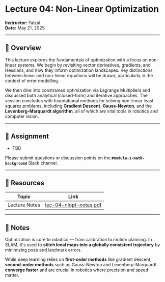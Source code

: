 # Lecture 04: Non-Linear Optimization

**Instructor:** Faizal  
**Date:** May 21, 2025

---

## 📖 Overview

This lecture explores the fundamentals of optimization with a focus on non-linear systems. We begin by revisiting vector derivatives, gradients, and Hessians, and how they inform optimization landscapes. Key distinctions between linear and non-linear equations will be drawn, particularly in the context of error modelling.

We then dive into constrained optimization via Lagrange Multipliers and discussed both analytical (closed-form) and iterative approaches. The session concludes with foundational methods for solving non-linear least squares problems, including **Gradient Descent**, **Gauss-Newton**, and the **Levenberg-Marquardt algorithm**, all of which are vital tools in robotics and computer vision.

---

## 📄 Assignment

- TBD

Please submit questions or discussion points on the **`#module-1-math-background`** Slack channel.

---

## 🔗 Resources

| Topic                             | Link                                                                                   |
|----------------------------------|----------------------------------------------------------------------------------------|
| Lecture Notes                   | [lec-04-nlopt-notes.pdf](./lec-04-nlopt-notes.pdf)                    |

---

## 🧠 Notes

Optimization is core to robotics — from calibration to motion planning. In SLAM, it's used to **stitch local maps into a globally consistent trajectory** by minimizing pose and landmark errors.

While deep learning relies on **first-order methods** like gradient descent, **second-order methods** such as Gauss-Newton and Levenberg-Marquardt **converge faster** and are crucial in robotics where precision and speed matter.
